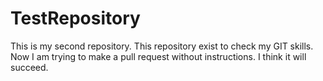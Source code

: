 # TestRepository
This is my second repository.
This repository exist to check my GIT skills.
Now I am trying to make a pull request without instructions.
I think it will succeed.
